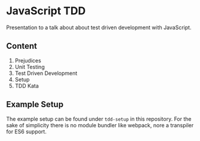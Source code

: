 # JavaScript TDD
Presentation to a talk about about test driven development with JavaScript.

## Content
1. Prejudices
1. Unit Testing
1. Test Driven Development
1. Setup
1. TDD Kata

## Example Setup
The example setup can be found under `tdd-setup` in this repository.
For the sake of simplicity there is no module bundler like webpack, nore a transpiler for ES6 support.